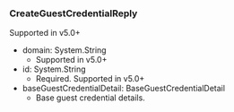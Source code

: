### CreateGuestCredentialReply
Supported in v5.0+

- domain: System.String
  - Supported in v5.0+
- id: System.String
  - Required. Supported in v5.0+
- baseGuestCredentialDetail: BaseGuestCredentialDetail
  - Base guest credential details.
